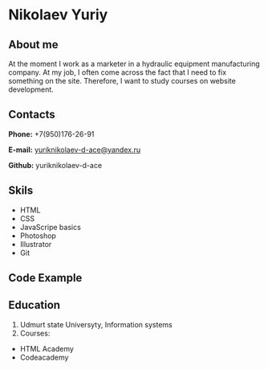 # Nikolaev Yuriy

## About me

At the moment I work as a marketer in a hydraulic equipment manufacturing company. At my job, I often come across the fact that I need to fix something on the site. Therefore, I want to study courses on website development.

## Contacts

**Phone:** +7(950)176-26-91

**E-mail:** yuriknikolaev-d-ace@yandex.ru

**Github:** yuriknikolaev-d-ace

## Skils

* HTML
* CSS
* JavaScripe basics
* Photoshop
* Illustrator
* Git

## Code Example

## Education

1. Udmurt state Universyty, Information systems
2. Courses:
  + HTML Academy
  + Codeacademy

